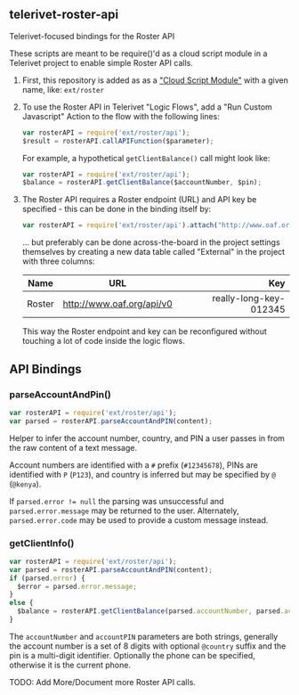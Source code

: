 ## telerivet-roster-api

Telerivet-focused bindings for the Roster API

These scripts are meant to be require()'d as a cloud script module in a Telerivet project to enable simple Roster API calls.  

1.  First, this repository is added as as a ["Cloud Script Module"](https://telerivet.com/dashboard/a/add_script_module) with a given name, like: `ext/roster`
    
1.  To use the Roster API in Telerivet "Logic Flows", add a "Run Custom Javascript" Action to the flow with the following lines:

    ```javascript
    var rosterAPI = require('ext/roster/api');
    $result = rosterAPI.callAPIFunction($parameter);
    ```

    For example, a hypothetical `getClientBalance()` call might look like:

    ```javascript
    var rosterAPI = require('ext/roster/api');
    $balance = rosterAPI.getClientBalance($accountNumber, $pin);
    ```

1.  The Roster API requires a Roster endpoint (URL) and API key be specified - this can be done in the binding itself by:

    ```javascript
    var rosterAPI = require('ext/roster/api').attach("http://www.oaf.org/api/v0", "really-long-key-012345");
    ```
    
    ... but preferably can be done across-the-board in the project settings themselves by creating a new data table called "External" in the project with three columns:
    
    | Name | URL | Key |
    | ------------- |:-------------:| -----:|
    | Roster | http://www.oaf.org/api/v0 | really-long-key-012345 |
    
    This way the Roster endpoint and key can be reconfigured without touching a lot of code inside the logic flows.

## API Bindings

### parseAccountAndPin()

```javascript
var rosterAPI = require('ext/roster/api');
var parsed = rosterAPI.parseAccountAndPIN(content);
```

Helper to infer the account number, country, and PIN a user passes in from the raw content of a text message.

Account numbers are identified with a `#` prefix (`#12345678`), PINs are identified with `P` (`P123`), and country is inferred but may be specified by `@` (`@kenya`).

If `parsed.error != null` the parsing was unsuccessful and `parsed.error.message` may be returned to the user.  Alternately, `parsed.error.code` may be used to provide a custom message instead. 

### getClientInfo()

```javascript
var rosterAPI = require('ext/roster/api');
var parsed = rosterAPI.parseAccountAndPIN(content);
if (parsed.error) { 
  $error = parsed.error.message;
}
else {
  $balance = rosterAPI.getClientBalance(parsed.accountNumber, parsed.accountPIN, [phone]);
}
```

The `accountNumber` and `accountPIN` parameters are both strings, generally the account number is a set of 8 digits with optional `@country` suffix and the pin is a multi-digit identifier.  Optionally the phone can be specified, otherwise it is the current phone.

TODO: Add More/Document more Roster API calls.



